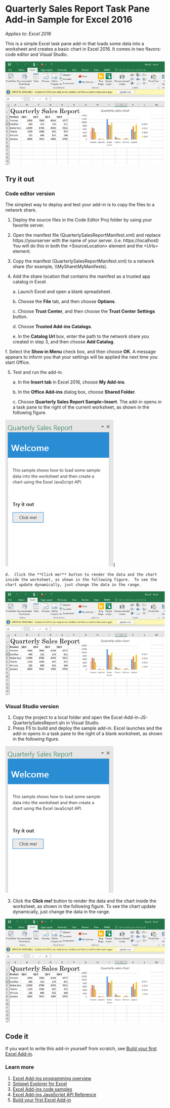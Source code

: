 # Quarterly Sales Report Task Pane Add-in Sample for Excel 2016

_Applies to: Excel 2016_

This is a simple Excel task pane add-in that loads some data into a worksheet and creates a basic chart in Excel 2016. It comes in two flavors: code editor and Visual Studio.

![Quarterly Sales Report Sample](images/QuarterlySalesReport_report.PNG)

## Try it out
### Code editor version

The simplest way to deploy and test your add-in is to copy the files to a network share.

1.  Deploy the source files in the Code Editor Proj folder by using your favorite server.
2.  Open the manifest file (QuarterlySalesReportManifest.xml) and replace https://yourserver with the name of your server. (i.e. https://localhost) You will do this in both the \<SourceLocation\> element and the \<Urls\> element.
3.  Copy the manifest (QuarterlySalesReportManifest.xml) to a network share (for example, \\\MyShare\MyManifests).
4.  Add the share location that contains the manifest as a trusted app catalog in Excel.

    a.  Launch Excel and open a blank spreadsheet.

    b.  Choose the **File** tab, and then choose **Options**.

    c.  Choose **Trust Center**, and then choose the **Trust Center Settings** button.

    d.  Choose **Trusted Add-ins Catalogs**.

    e.  In the **Catalog Url** box, enter the path to the network share you created in step 3, and then choose **Add Catalog**.

   f.  Select the **Show in Menu** check box, and then choose **OK**. A message appears to inform you that your settings will be applied the next time you start Office.

5.  Test and run the add-in.

    a.  In the **Insert tab** in Excel 2016, choose **My Add-ins**.

    b.  In the **Office Add-ins** dialog box, choose **Shared Folder**.

    c.  Choose **Quarterly Sales Report Sample**>**Insert**. The add-in opens in a task pane to the right of the current worksheet, as shown in the following figure.

  ![Quarterly Sales Report Sample](images/QuarterlySalesReport_taskpane.PNG))

    d.  Click the **Click me!** button to render the data and the chart inside the worksheet, as shown in the following figure.  To see the chart update dynamically, just change the data in the range.

  ![Quarterly Sales Report Sample](images/QuarterlySalesReport_report.PNG)

### Visual Studio version
1.  Copy the project to a local folder and open the Excel-Add-in-JS-QuarterlySalesReport.sln in Visual Studio.
2.  Press F5 to build and deploy the sample add-in. Excel launches and the add-in opens in a task pane to the right of a blank worksheet, as shown in the following figure.

  ![Quarterly Sales Report Sample](images/QuarterlySalesReport_taskpane.PNG)

3. Click the **Click me!** button to render the data and the chart inside the worksheet, as shown in the following figure.  To see the chart update dynamically, just change the data in the range.

  ![Quarterly Sales Report Sample](images/QuarterlySalesReport_report.PNG)

## Code it

If you want to write this add-in yourself from scratch, see [Build your first Excel Add-in](https://github.com/OfficeDev/office-js-docs/blob/master/excel/build-your-first-excel-add-in.md).


### Learn more


1.  [Excel Add-ins programming overview](https://github.com/OfficeDev/office-js-docs/blob/master/excel/excel-add-ins-programming-overview.md)
2.  [Snippet Explorer for Excel](http://officesnippetexplorer.azurewebsites.net/#/snippets/excel)
3.  [Excel Add-ins code samples](https://github.com/OfficeDev/office-js-docs/blob/master/excel/excel-add-ins-code-samples.md)
4.  [Excel Add-ins JavaScript API Reference](https://github.com/OfficeDev/office-js-docs/blob/master/excel/excel-add-ins-javascript-reference.md)
5.  [Build your first Excel Add-in](https://github.com/OfficeDev/office-js-docs/blob/master/excel/build-your-first-excel-add-in.md)